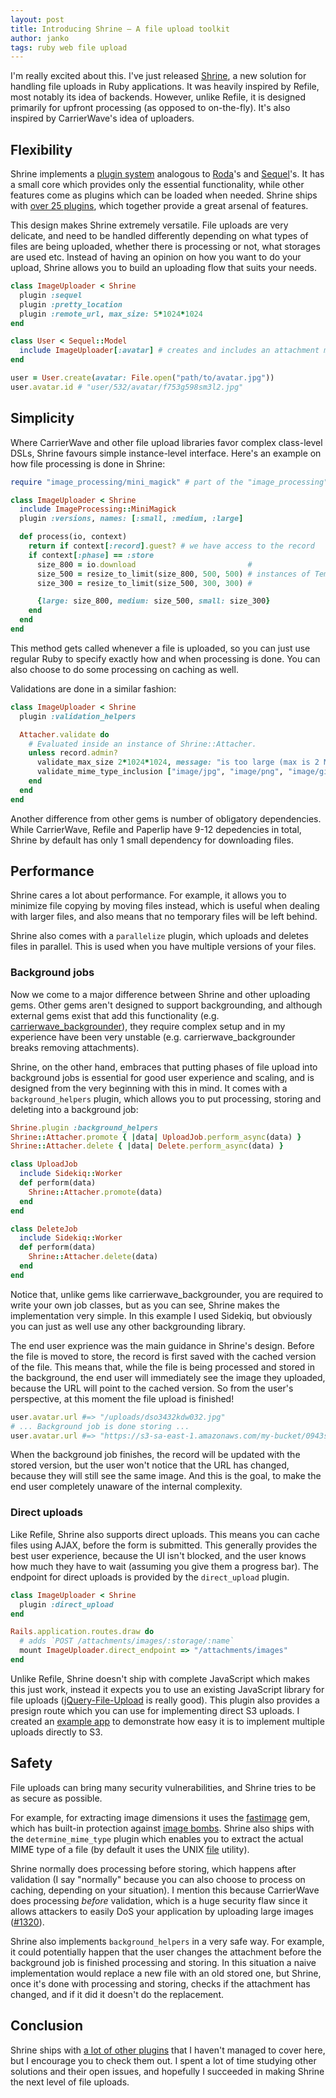 ```yaml
---
layout: post
title: Introducing Shrine – A file upload toolkit
author: janko
tags: ruby web file upload
---
```


I'm really excited about this. I've just released [Shrine], a new solution for
handling file uploads in Ruby applications. It was heavily inspired by Refile,
most notably its idea of backends. However, unlike Refile, it is designed
primarily for upfront processing (as opposed to on-the-fly). It's also inspired
by CarrierWave's idea of uploaders.

## Flexibility

Shrine implements a [plugin system] analogous to [Roda]'s and [Sequel]'s. It
has a small core which provides only the essential functionality, while other
features come as plugins which can be loaded when needed. Shrine ships with
[over 25 plugins], which together provide a great arsenal of features.

This design makes Shrine extremely versatile. File uploads are very delicate,
and need to be handled differently depending on what types of files are being
uploaded, whether there is processing or not, what storages are used etc.
Instead of having an opinion on how you want to do your upload, Shrine allows
you to build an uploading flow that suits your needs.

```rb
class ImageUploader < Shrine
  plugin :sequel
  plugin :pretty_location
  plugin :remote_url, max_size: 5*1024*1024
end
```
```rb
class User < Sequel::Model
  include ImageUploader[:avatar] # creates and includes an attachment module
end
```
```rb
user = User.create(avatar: File.open("path/to/avatar.jpg"))
user.avatar.id # "user/532/avatar/f753g598sm3l2.jpg"
```

## Simplicity

Where CarrierWave and other file upload libraries favor complex class-level
DSLs, Shrine favours simple instance-level interface. Here's an example on how
file processing is done in Shrine:

```rb
require "image_processing/mini_magick" # part of the "image_processing" gem

class ImageUploader < Shrine
  include ImageProcessing::MiniMagick
  plugin :versions, names: [:small, :medium, :large]

  def process(io, context)
    return if context[:record].guest? # we have access to the record
    if context[:phase] == :store
      size_800 = io.download                         #
      size_500 = resize_to_limit(size_800, 500, 500) # instances of Tempfile
      size_300 = resize_to_limit(size_500, 300, 300) #

      {large: size_800, medium: size_500, small: size_300}
    end
  end
end
```

This method gets called whenever a file is uploaded, so you can just use regular
Ruby to specify exactly how and when processing is done. You can also choose
to do some processing on caching as well.

Validations are done in a similar fashion:

```rb
class ImageUploader < Shrine
  plugin :validation_helpers

  Attacher.validate do
    # Evaluated inside an instance of Shrine::Attacher.
    unless record.admin?
      validate_max_size 2*1024*1024, message: "is too large (max is 2 MB)"
      validate_mime_type_inclusion ["image/jpg", "image/png", "image/gif"]
    end
  end
end
```

Another difference from other gems is number of obligatory dependencies.  While
CarrierWave, Refile and Paperlip have 9-12 depedencies in total, Shrine by
default has only 1 small dependency for downloading files.

## Performance

Shrine cares a lot about performance. For example, it allows you to minimize
file copying by moving files instead, which is useful when dealing with larger
files, and also means that no temporary files will be left behind.

Shrine also comes with a `parallelize` plugin, which uploads and deletes files
in parallel. This is used when you have multiple versions of your files.

### Background jobs

Now we come to a major difference between Shrine and other uploading gems.
Other gems aren't designed to support backgrounding, and although external gems
exist that add this functionality (e.g. [carrierwave_backgrounder]), they
require complex setup and in my experience have been very unstable (e.g.
carrierwave_backgrounder breaks removing attachments).

Shrine, on the other hand, embraces that putting phases of file upload into
background jobs is essential for good user experience and scaling, and is
designed from the very beginning with this in mind. It comes with a
`background_helpers` plugin, which allows you to put processing, storing and
deleting into a background job:

```rb
Shrine.plugin :background_helpers
Shrine::Attacher.promote { |data| UploadJob.perform_async(data) }
Shrine::Attacher.delete { |data| Delete.perform_async(data) }
```
```rb
class UploadJob
  include Sidekiq::Worker
  def perform(data)
    Shrine::Attacher.promote(data)
  end
end
```
```rb
class DeleteJob
  include Sidekiq::Worker
  def perform(data)
    Shrine::Attacher.delete(data)
  end
end
```

Notice that, unlike gems like carrierwave_backgrounder, you are required to
write your own job classes, but as you can see, Shrine makes the implementation
very simple. In this example I used Sidekiq, but obviously you can just as well
use any other backgrounding library.

The end user exprience was the main guidance in Shrine's design. Before the
file is moved to store, the record is first saved with the cached version of
the file. This means that, while the file is being processed and stored in the
background, the end user will immediately see the image they uploaded, because
the URL will point to the cached version. So from the user's perspective, at
this moment the file upload is finished!

```rb
user.avatar.url #=> "/uploads/dso3432kdw032.jpg"
# ... Background job is done storing ...
user.avatar.url #=> "https://s3-sa-east-1.amazonaws.com/my-bucket/0943sf8gfk13.jpg"
```

When the background job finishes, the record will be updated with the stored
version, but the user won't notice that the URL has changed, because they
will still see the same image. And this is the goal, to make the end user
completely unaware of the internal complexity.

### Direct uploads

Like Refile, Shrine also supports direct uploads. This means you can cache
files using AJAX, before the form is submitted. This generally provides the best
user experience, because the UI isn't blocked, and the user knows how much
they have to wait (assuming you give them a progress bar). The endpoint for
direct uploads is provided by the `direct_upload` plugin.

```rb
class ImageUploader < Shrine
  plugin :direct_upload
end
```
```rb
Rails.application.routes.draw do
  # adds `POST /attachments/images/:storage/:name`
  mount ImageUploader.direct_endpoint => "/attachments/images"
end
```

Unlike Refile, Shrine doesn't ship with complete JavaScript which makes this
just work, instead it expects you to use an existing JavaScript library for
file uploads ([jQuery-File-Upload] is really good). This plugin also provides a
presign route which you can use for implementing direct S3 uploads. I created
an [example app] to demonstrate how easy it is to implement multiple uploads
directly to S3.

## Safety

File uploads can bring many security vulnerabilities, and Shrine tries to be as
secure as possible.

For example, for extracting image dimensions it uses the [fastimage] gem, which
has built-in protection against [image bombs]. Shrine also ships with the
`determine_mime_type` plugin which enables you to extract the actual MIME type
of a file (by default it uses the UNIX [file] utility).

Shrine normally does processing before storing, which happens after validation
(I say "normally" because you can also choose to process on caching, depending
on your situation). I mention this because CarrierWave does processing *before*
validation, which is a huge security flaw since it allows attackers to easily
DoS your application by uploading large images ([#1320]).

Shrine also implements `background_helpers` in a very safe way. For example, it
could potentially happen that the user changes the attachment before the
background job is finished processing and storing. In this situation a naive
implementation would replace a new file with an old stored one, but Shrine,
once it's done with processing and storing, checks if the attachment has
changed, and if it did it doesn't do the replacement.

## Conclusion

Shrine ships with [a lot of other plugins] that I haven't managed to cover here,
but I encourage you to check them out. I spent a lot of time studying other
solutions and their open issues, and hopefully I succeeded in making Shrine the
next level of file uploads.

[Shrine]: https://github.com/janko-m/shrine
[plugin system]: http://twin.github.io/the-plugin-system-of-sequel-and-roda/
[Roda]: https://github.com/jeremyevans/roda
[Sequel]: https://github.com/jeremyevans/sequel
[over 25 plugins]: http://shrinerb.com#plugins
[a lot of other plugins]: http://shrinerb.com#plugins
[carrierwave_backgrounder]: https://github.com/lardawge/carrierwave_backgrounder
[jQuery-File-Upload]: https://github.com/blueimp/jQuery-File-Upload
[example app]: https://github.com/janko-m/shrine-example
[fastimage]: https://github.com/sdsykes/fastimage
[image bombs]: https://www.bamsoftware.com/hacks/deflate.html
[#1320]: https://github.com/carrierwaveuploader/carrierwave/issues/1320
[file]: http://linux.die.net/man/1/file
